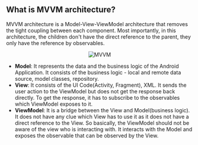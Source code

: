 ## What is MVVM architecture?
MVVM architecture is a Model-View-ViewModel architecture that removes the tight coupling between each component.
Most importantly, in this architecture, the children don't have the direct reference to the parent, they only have the reference by observables.

<p align="center">
<img alt="MVVM" src="https://github.com/williamvietnam/android-architectures/blob/main/Model-View-ViewModel-Kotlin/assets/mvvm.png">
</p>

- **Model**: It represents the data and the business logic of the Android Application.
It consists of the business logic - local and remote data source, model classes, repository.
- **View**: It consists of the UI Code(Activity, Fragment), XML.
It sends the user action to the ViewModel but does not get the response back directly.
To get the response, it has to subscribe to the observables which ViewModel exposes to it.
- **ViewModel**: It is a bridge between the View and Model(business logic).
It does not have any clue which View has to use it as it does not have a direct reference to the View. 
So basically, the ViewModel should not be aware of the view who is interacting with.
It interacts with the Model and exposes the observable that can be observed by the View.